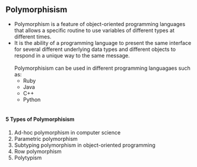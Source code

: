 ## Polymorphisism
* Polymorphism is a feature of object-oriented programming languages that allows a specific routine to use variables of different types at different times. 
* It is the ability of a programming language to present the same interface for several different underlying data types and different objects to respond in a unique way to the same message.
<br><br>
Polymorphisism can be used in different programming languagaes such as:<br>
  * Ruby
  * Java
  * C++
  * Python <br><br>
#### 5 Types of Polymorphisism
1) Ad-hoc polymorphism in computer science
2) Parametric polymorphism
3) Subtyping polymorphism in object-oriented programming
4) Row polymorphism
5) Polytypism
